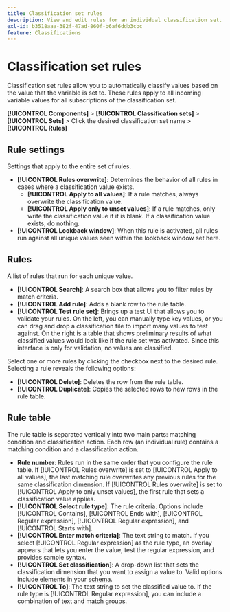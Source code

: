 ```yaml
---
title: Classification set rules
description: View and edit rules for an individual classification set.
exl-id: b3518aaa-382f-47ad-860f-b6af6ddb3cbc
feature: Classifications
---
```

# Classification set rules

Classification set rules allow you to automatically classify values based on the value that the variable is set to. These rules apply to all incoming variable values for all subscriptions of the classification set.

**[!UICONTROL Components]** > **[!UICONTROL Classification sets]** > **[!UICONTROL Sets]** > Click the desired classification set name > **[!UICONTROL Rules]**

## Rule settings

Settings that apply to the entire set of rules.

* **[!UICONTROL Rules overwrite]**: Determines the behavior of all rules in cases where a classification value exists.
  * **[!UICONTROL Apply to all values]**: If a rule matches, always overwrite the classification value.
  * **[!UICONTROL Apply only to unset values]**: If a rule matches, only write the classification value if it is blank. If a classification value exists, do nothing.
* **[!UICONTROL Lookback window]**: When this rule is activated, all rules run against all unique values seen within the lookback window set here.

## Rules

A list of rules that run for each unique value.

* **[!UICONTROL Search]**: A search box that allows you to filter rules by match criteria.
* **[!UICONTROL Add rule]**: Adds a blank row to the rule table.
* **[!UICONTROL Test rule set]**: Brings up a test UI that allows you to validate your rules. On the left, you can manually type key values, or you can drag and drop a classification file to import many values to test against. On the right is a table that shows preliminary results of what classified values would look like if the rule set was activated. Since this interface is only for validation, no values are classified.

Select one or more rules by clicking the checkbox next to the desired rule. Selecting a rule reveals the following options:

* **[!UICONTROL Delete]**: Deletes the row from the rule table.
* **[!UICONTROL Duplicate]**: Copies the selected rows to new rows in the rule table.

## Rule table

The rule table is separated vertically into two main parts: matching condition and classification action. Each row (an individual rule) contains a matching condition and a classification action.

* **Rule number**: Rules run in the same order that you configure the rule table. If [!UICONTROL Rules overwrite] is set to [!UICONTROL Apply to all values], the last matching rule overwrites any previous rules for the same classification dimension. If [!UICONTROL Rules overwrite] is set to [!UICONTROL Apply to only unset values], the first rule that sets a classification value applies.
* **[!UICONTROL Select rule type]**: The rule criteria. Options include [!UICONTROL Contains], [!UICONTROL Ends with], [!UICONTROL Regular expression], [!UICONTROL Regular expression], and [!UICONTROL Starts with].
* **[!UICONTROL Enter match criteria]**: The text string to match. If you select [!UICONTROL Regular expression] as the rule type, an overlay appears that lets you enter the value, test the regular expression, and provides sample syntax.
* **[!UICONTROL Set classification]**: A drop-down list that sets the classification dimension that you want to assign a value to. Valid options include elements in your [schema](schema.md).
* **[!UICONTROL To]**: The text string to set the classified value to. If the rule type is [!UICONTROL Regular expression], you can include a combination of text and match groups.
